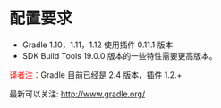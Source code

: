 # 配置要求

* Gradle 1.10，1.11，1.12 使用插件 0.11.1 版本
* SDK Build Tools 19.0.0 版本的一些特性需要更高版本。

<font color='red'>译者注：</font>Gradle 目前已经是 2.4 版本，插件 1.2.+

最新可以关注: http://www.gradle.org/
